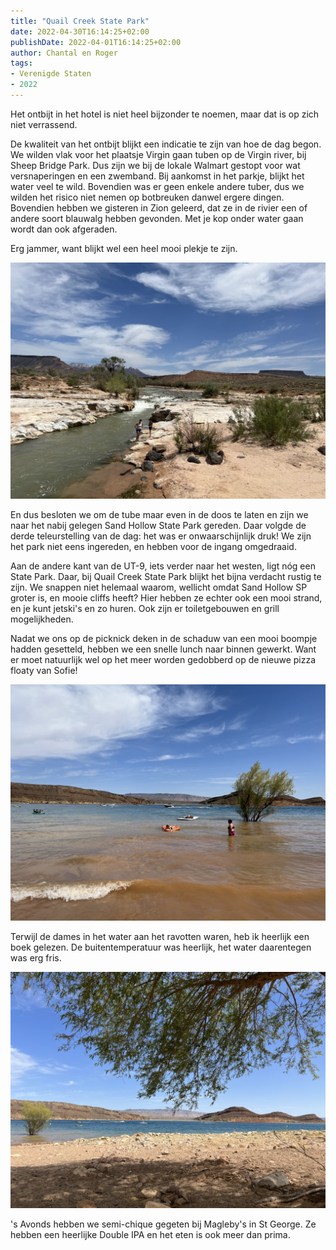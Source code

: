 ```yaml
---
title: "Quail Creek State Park"
date: 2022-04-30T16:14:25+02:00
publishDate: 2022-04-01T16:14:25+02:00
author: Chantal en Roger
tags:
- Verenigde Staten
- 2022
---
```


Het ontbijt in het hotel is niet heel bijzonder te noemen, maar dat is op zich niet verrassend.

De kwaliteit van het ontbijt blijkt een indicatie te zijn van hoe de dag begon. We wilden vlak voor het plaatsje Virgin gaan tuben op de Virgin river, bij Sheep Bridge Park. Dus zijn we bij de lokale Walmart gestopt voor wat versnaperingen en een zwemband. Bij aankomst in het parkje, blijkt het water veel te wild. Bovendien was er geen enkele andere tuber, dus we wilden het risico niet nemen op botbreuken danwel ergere dingen. Bovendien hebben we gisteren in Zion geleerd, dat ze in de rivier een of andere soort blauwalg hebben gevonden. Met je kop onder water gaan wordt dan ook afgeraden.

Erg jammer, want blijkt wel een heel mooi plekje te zijn.

![Sheep Bridge Park](./images/IMG_0884.jpg)

En dus besloten we om de tube maar even in de doos te laten en zijn we naar het nabij gelegen Sand Hollow State Park gereden. Daar volgde de derde teleurstelling van de dag: het was er onwaarschijnlijk druk! We zijn het park niet eens ingereden, en hebben voor de ingang omgedraaid.

Aan de andere kant van de UT-9, iets verder naar het westen, ligt nóg een State Park. Daar, bij Quail Creek State Park blijkt het bijna verdacht rustig te zijn. We snappen niet helemaal waarom, wellicht omdat Sand Hollow SP groter is, en mooie cliffs heeft? Hier hebben ze echter ook een mooi strand, en je kunt jetski's en zo huren. Ook zijn er toiletgebouwen en grill mogelijkheden.

Nadat we ons op de picknick deken in de schaduw van een mooi boompje hadden gesetteld, hebben we een snelle lunch naar binnen gewerkt. Want er moet natuurlijk wel op het meer worden gedobberd op de nieuwe pizza floaty van Sofie!

![Quail Creek State Park](./images/IMG_0888.jpg)

Terwijl de dames in het water aan het ravotten waren, heb ik heerlijk een boek gelezen. De buitentemperatuur was heerlijk, het water daarentegen was erg fris.

![Quail Creek State Park](./images/IMG_0893.jpg)

's Avonds hebben we semi-chique gegeten bij Magleby's in St George. Ze hebben een heerlijke Double IPA en het eten is ook meer dan prima.
